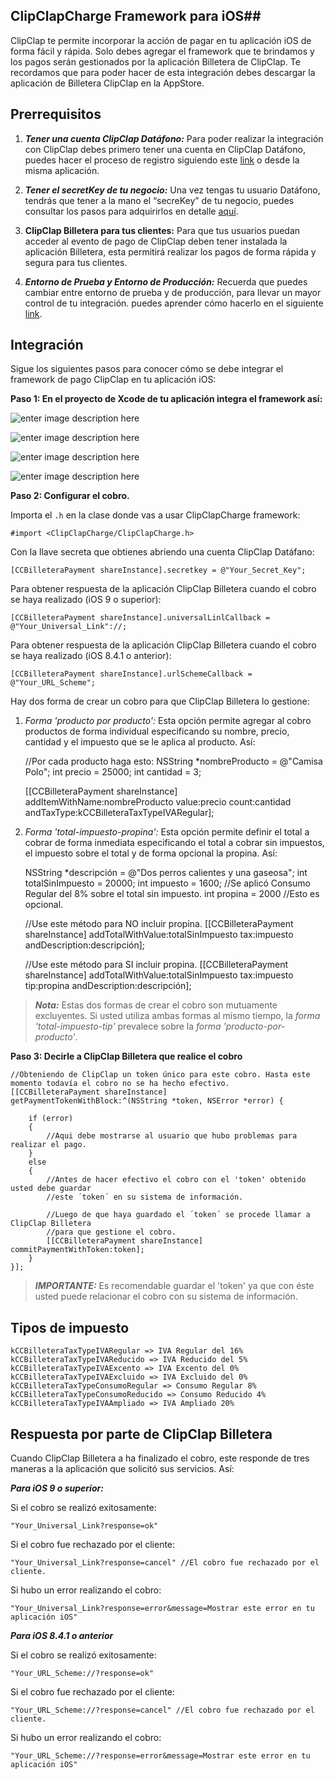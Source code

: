 
## ClipClapCharge Framework  para iOS##

ClipClap te permite incorporar la acción de pagar en tu aplicación iOS de forma fácil y rápida. Solo debes agregar el framework que te brindamos y los pagos serán gestionados por la aplicación Billetera de ClipClap.
Te recordamos que para poder hacer de esta integración debes descargar la aplicación de Billetera ClipClap en la AppStore.

## Prerrequisitos ##

 1. ***Tener una cuenta ClipClap Datáfono:***
Para poder realizar la integración con ClipClap debes primero tener una cuenta en ClipClap Datáfono, puedes hacer el proceso de registro siguiendo este [link](https://clipclap.co/) o desde la misma aplicación.

 2. ***Tener el secretKey de tu negocio:***
Una vez tengas tu usuario Datáfono, tendrás que tener a la mano el “secreKey” de tu negocio, puedes consultar los pasos para adquirirlos en detalle [aquí](https://clipclap.co/).

 3. **ClipClap Billetera para tus clientes:**
Para que tus usuarios puedan acceder al evento de pago de ClipClap deben tener instalada la aplicación Billetera, esta permitirá realizar los pagos de forma rápida y segura para tus clientes.

 4. ***Entorno de Prueba y Entorno de Producción:***
Recuerda que puedes cambiar entre entorno de prueba y de producción, para llevar un mayor control de tu integración. puedes aprender cómo hacerlo en el siguiente [link](https://clipclap.co/).


## Integración ##

Sigue los siguientes pasos para conocer cómo se debe integrar el framework de pago ClipClap en tu aplicación iOS:

**Paso 1: En el proyecto de Xcode de tu aplicación integra el framework así:**


![enter image description here](http://www.clipclap.co/docs/tutorials/ios/images/slide_6.png)

![enter image description here](http://www.clipclap.co/docs/tutorials/ios/images/slide_7.png)

![enter image description here](http://www.clipclap.co/docs/tutorials/ios/images/slide_8.png)

![enter image description here](http://www.clipclap.co/docs/tutorials/ios/images/slide_9.png)


**Paso 2: Configurar el cobro.**

Importa el `.h` en la clase donde vas a usar ClipClapCharge framework:

    #import <ClipClapCharge/ClipClapCharge.h>
    
Con la llave secreta que obtienes abriendo una cuenta ClipClap Datáfano:

    [CCBilleteraPayment shareInstance].secretkey = @"Your_Secret_Key";

Para obtener respuesta de la aplicación ClipClap Billetera cuando el cobro se haya realizado (iOS 9 o superior):
    
    [CCBilleteraPayment shareInstance].universalLinlCallback = @"Your_Universal_Link"://;

Para obtener respuesta de la aplicación ClipClap Billetera cuando el cobro se haya realizado (iOS 8.4.1 o anterior):
 
    [CCBilleteraPayment shareInstance].urlSchemeCallback = @"Your_URL_Scheme";

Hay dos forma de crear un cobro para que ClipClap Billetera lo gestione:

 1) *Forma 'producto por producto':* Esta opción permite agregar al cobro productos de forma individual especificando su nombre, precio, cantidad y el impuesto que se le aplica al producto. Así: 
    
    //Por cada producto haga esto:
    NSString *nombreProducto = @"Camisa Polo";
    int precio = 25000;
    int cantidad = 3;
      
    [[CCBilleteraPayment shareInstance] addItemWithName:nombreProducto
												  value:precio 
												  count:cantidad  
											 andTaxType:kCCBilleteraTaxTypeIVARegular];

2) *Forma 'total-impuesto-propina':* Esta opción permite definir el total a cobrar de forma inmediata especificando el total a cobrar sin impuestos, el impuesto sobre el total y de forma opcional la propina. Así:

    NSString *descripción = @"Dos perros calientes y una gaseosa";
    int totalSinImpuesto = 20000;
    int impuesto = 1600; //Se aplicó Consumo Regular del 8% sobre el total sin impuesto.
    int propina = 2000 //Esto es opcional.
    
    //Use este método para NO incluir propina.
    [[CCBilleteraPayment shareInstance] addTotalWithValue:totalSinImpuesto
                                                      tax:impuesto
                                           andDescription:descripción];
                                           
    //Use este método para SI incluir propina.
    [[CCBilleteraPayment shareInstance] addTotalWithValue:totalSinImpuesto
                                                      tax:impuesto
                                                      tip:propina
                                           andDescription:descripción];

> ***Nota:*** Estas dos formas de crear el cobro son mutuamente excluyentes. Si usted utiliza ambas formas al mismo tiempo, la *forma 'total-impuesto-tip'* prevalece sobre la *forma 'producto-por-producto'*.

**Paso 3: Decirle a ClipClap Billetera que realice el cobro**

    //Obteniendo de ClipClap un token único para este cobro. Hasta este momento todavía el cobro no se ha hecho efectivo.
    [[CCBilleteraPayment shareInstance] getPaymentTokenWithBlock:^(NSString *token, NSError *error) {
        
        if (error)
        {
            //Aqui debe mostrarse al usuario que hubo problemas para realizar el pago.
        }
        else
        {
            //Antes de hacer efectivo el cobro con el 'token' obtenido usted debe guardar
            //este ´token´ en su sistema de información.
            
            //Luego de que haya guardado el ´token´ se procede llamar a ClipClap Billetera
            //para que gestione el cobro.
            [[CCBilleteraPayment shareInstance] commitPaymentWithToken:token];
        }
    }];

> ***IMPORTANTE:*** Es recomendable guardar el 'token' ya que con éste usted puede relacionar el cobro con su sistema de información.


## Tipos de impuesto ##

    kCCBilleteraTaxTypeIVARegular => IVA Regular del 16%
    kCCBilleteraTaxTypeIVAReducido => IVA Reducido del 5%
    kCCBilleteraTaxTypeIVAExcento => IVA Excento del 0%
    kCCBilleteraTaxTypeIVAExcluido => IVA Excluido del 0%
    kCCBilleteraTaxTypeConsumoRegular => Consumo Regular 8%
    kCCBilleteraTaxTypeConsumoReducido => Consumo Reducido 4%
    kCCBilleteraTaxTypeIVAAmpliado => IVA Ampliado 20%

## Respuesta por parte de ClipClap Billetera ##

Cuando ClipClap Billetera a ha finalizado el cobro, este responde de tres maneras a la aplicación que solicitó sus servicios. Así:

***Para iOS 9 o superior:***

Si el cobro se realizó exitosamente:

    "Your_Universal_Link?response=ok"

Si el cobro fue rechazado por el cliente:
  
    "Your_Universal_Link?response=cancel" //El cobro fue rechazado por el cliente.

Si hubo un error realizando el cobro:

    "Your_Universal_Link?response=error&message=Mostrar este error en tu aplicación iOS"

***Para iOS 8.4.1 o anterior***

Si el cobro se realizó exitosamente:

    "Your_URL_Scheme://?response=ok"

Si el cobro fue rechazado por el cliente:
  
    "Your_URL_Scheme://?response=cancel" //El cobro fue rechazado por el cliente.

Si hubo un error realizando el cobro:

    "Your_URL_Scheme://?response=error&message=Mostrar este error en tu aplicación iOS"
